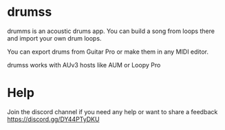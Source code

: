 # drumss

drumms is an acoustic drums app. You can build a song from loops there and import your own drum loops.

You can export drums from Guitar Pro or make them in any MIDI editor.

drumss works with AUv3 hosts like AUM or Loopy Pro

# Help
Join the discord channel if you need any help or want to share a feedback
https://discord.gg/DY44PTyDKU